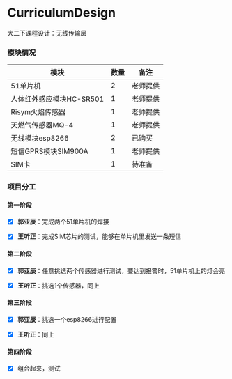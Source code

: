 # CurriculumDesign

大二下课程设计：无线传输层

### 模块情况

| 模块                     | 数量 | 备注     |
| ------------------------ | ---- | -------- |
| 51单片机                 | 2    | 老师提供 |
| 人体红外感应模块HC-SR501 | 1    | 老师提供 |
| Risym火焰传感器          | 1    | 老师提供 |
| 天燃气传感器MQ-4         | 1    | 老师提供 |
| 无线模块esp8266          | 2    | 已购买   |
| 短信GPRS模块SIM900A      | 1    | 老师提供 |
| SIM卡                    | 1    | 待准备   |

### 项目分工

#### 第一阶段 

- [x] **郭亚辰**：完成两个51单片机的焊接

- [x] **王听正**：完成SIM芯片的测试，能够在单片机里发送一条短信  

#### 第二阶段

- [x] **郭亚辰**：任意挑选两个传感器进行测试，要达到报警时，51单片机上的灯会亮

- [x] **王听正**：挑选1个传感器，同上

#### 第三阶段

- [x] **郭亚辰**：挑选一个esp8266进行配置

- [x] **王听正**：同上

#### 第四阶段

- [x] 组合起来，测试

